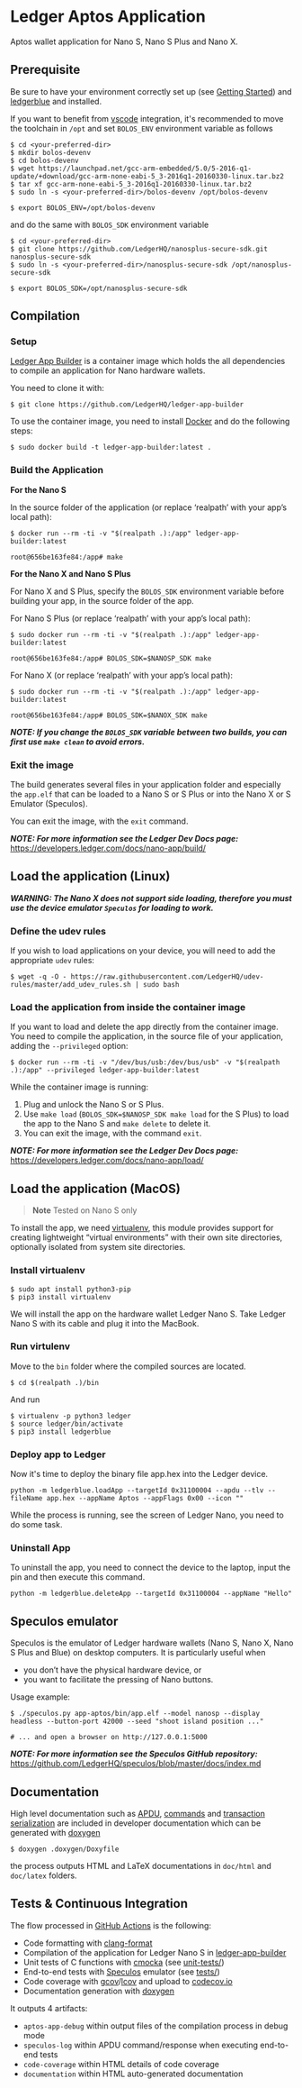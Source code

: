 # Ledger Aptos Application

Aptos wallet application for Nano S, Nano S Plus and Nano X.

## Prerequisite

Be sure to have your environment correctly set up (see [Getting Started](https://developers.ledger.com/docs/nano-app/introduction/)) and [ledgerblue](https://pypi.org/project/ledgerblue/) and installed.

If you want to benefit from [vscode](https://code.visualstudio.com/) integration, it's recommended to move the toolchain in `/opt` and set `BOLOS_ENV` environment variable as follows

```shell
$ cd <your-preferred-dir>
$ mkdir bolos-devenv
$ cd bolos-devenv
$ wget https://launchpad.net/gcc-arm-embedded/5.0/5-2016-q1-update/+download/gcc-arm-none-eabi-5_3-2016q1-20160330-linux.tar.bz2
$ tar xf gcc-arm-none-eabi-5_3-2016q1-20160330-linux.tar.bz2
$ sudo ln -s <your-preferred-dir>/bolos-devenv /opt/bolos-devenv
```

```shell
$ export BOLOS_ENV=/opt/bolos-devenv
```

and do the same with `BOLOS_SDK` environment variable

```shell
$ cd <your-preferred-dir>
$ git clone https://github.com/LedgerHQ/nanosplus-secure-sdk.git nanosplus-secure-sdk
$ sudo ln -s <your-preferred-dir>/nanosplus-secure-sdk /opt/nanosplus-secure-sdk
```

```shell
$ export BOLOS_SDK=/opt/nanosplus-secure-sdk
```

## Compilation

### Setup

[Ledger App Builder](https://github.com/LedgerHQ/ledger-app-builder) is a container image which holds the all dependencies to compile an application for Nano hardware wallets.

You need to clone it with:

```shell
$ git clone https://github.com/LedgerHQ/ledger-app-builder
```

To use the container image, you need to install [Docker](https://docs.docker.com/get-docker/) and do the following steps:

```shell
$ sudo docker build -t ledger-app-builder:latest .
```

### Build the Application

**For the Nano S**

In the source folder of the application (or replace ‘realpath’ with your app’s local path):

```shell
$ docker run --rm -ti -v "$(realpath .):/app" ledger-app-builder:latest

root@656be163fe84:/app# make
```

**For the Nano X and Nano S Plus**

For Nano X and S Plus, specify the `BOLOS_SDK` environment variable before building your app, in the source folder of the app.

For Nano S Plus (or replace ‘realpath’ with your app’s local path):

```shell
$ sudo docker run --rm -ti -v "$(realpath .):/app" ledger-app-builder:latest

root@656be163fe84:/app# BOLOS_SDK=$NANOSP_SDK make
```

For Nano X (or replace ‘realpath’ with your app’s local path):

```shell
$ sudo docker run --rm -ti -v "$(realpath .):/app" ledger-app-builder:latest

root@656be163fe84:/app# BOLOS_SDK=$NANOX_SDK make
```

_**NOTE: If you change the `BOLOS_SDK` variable between two builds, you can first use `make clean` to avoid errors.**_

### Exit the image

The build generates several files in your application folder and especially the `app.elf` that can be loaded to a Nano S or S Plus or into the Nano X or S Emulator (Speculos).

You can exit the image, with the `exit` command.

_**NOTE: For more information see the Ledger Dev Docs page:**_
https://developers.ledger.com/docs/nano-app/build/

## Load the application (Linux)

_**WARNING: The Nano X does not support side loading, therefore you must use the device emulator `Speculos` for loading to work.**_

### Define the udev rules

If you wish to load applications on your device, you will need to add the appropriate `udev` rules:

```shell
$ wget -q -O - https://raw.githubusercontent.com/LedgerHQ/udev-rules/master/add_udev_rules.sh | sudo bash
```

### Load the application from inside the container image

If you want to load and delete the app directly from the container image. You need to compile the application, in the source file of your application, adding the `--privileged` option:

```shell
$ docker run --rm -ti -v "/dev/bus/usb:/dev/bus/usb" -v "$(realpath .):/app" --privileged ledger-app-builder:latest
```

While the container image is running:

1. Plug and unlock the Nano S or S Plus.
2. Use `make load` (`BOLOS_SDK=$NANOSP_SDK make load` for the S Plus) to load the app to the Nano S and `make delete` to delete it.
3. You can exit the image, with the command `exit`.

_**NOTE: For more information see the Ledger Dev Docs page:**_
https://developers.ledger.com/docs/nano-app/load/

## Load the application (MacOS)

> **Note**
> Tested on Nano S only

To install the app, we need [virtualenv](https://docs.python.org/3/library/venv.html), this module provides support for creating lightweight “virtual environments” with their own site directories, optionally isolated from system site directories.

### Install virtualenv

```shell
$ sudo apt install python3-pip
$ pip3 install virtualenv
```

We will install the app on the hardware wallet Ledger Nano S. Take Ledger Nano S with its cable and plug it into the MacBook.

### Run virtulenv

Move to the `bin` folder where the compiled sources are located.

```shell
$ cd $(realpath .)/bin
```

And run

```shell
$ virtualenv -p python3 ledger
$ source ledger/bin/activate
$ pip3 install ledgerblue
```

### Deploy app to Ledger

Now it's time to deploy the binary file app.hex into the Ledger device.

```shell
python -m ledgerblue.loadApp --targetId 0x31100004 --apdu --tlv --fileName app.hex --appName Aptos --appFlags 0x00 --icon ""
```

While the process is running, see the screen of Ledger Nano, you need to do some task.

### Uninstall App

To uninstall the app, you need to connect the device to the laptop, input the pin and then execute this command.

```shell
python -m ledgerblue.deleteApp --targetId 0x31100004 --appName "Hello"
```

## Speculos emulator

Speculos is the emulator of Ledger hardware wallets (Nano S, Nano X, Nano S Plus and Blue) on desktop computers. It is particularly useful when

- you don’t have the physical hardware device, or
- you want to facilitate the pressing of Nano buttons.

Usage example:

```shell
$ ./speculos.py app-aptos/bin/app.elf --model nanosp --display headless --button-port 42000 --seed "shoot island position ..."

# ... and open a browser on http://127.0.0.1:5000
```

_**NOTE: For more information see the Speculos GitHub repository:**_
https://github.com/LedgerHQ/speculos/blob/master/docs/index.md

## Documentation

High level documentation such as [APDU](doc/APDU.md), [commands](doc/COMMANDS.md) and [transaction serialization](doc/TRANSACTION.md) are included in developer documentation which can be generated with [doxygen](https://www.doxygen.nl)

```shell
$ doxygen .doxygen/Doxyfile
```

the process outputs HTML and LaTeX documentations in `doc/html` and `doc/latex` folders.

## Tests & Continuous Integration

The flow processed in [GitHub Actions](https://github.com/features/actions) is the following:

- Code formatting with [clang-format](http://clang.llvm.org/docs/ClangFormat.html)
- Compilation of the application for Ledger Nano S in [ledger-app-builder](https://github.com/LedgerHQ/ledger-app-builder)
- Unit tests of C functions with [cmocka](https://cmocka.org/) (see [unit-tests/](unit-tests/))
- End-to-end tests with [Speculos](https://github.com/LedgerHQ/speculos) emulator (see [tests/](tests/))
- Code coverage with [gcov](https://gcc.gnu.org/onlinedocs/gcc/Gcov.html)/[lcov](http://ltp.sourceforge.net/coverage/lcov.php) and upload to [codecov.io](https://about.codecov.io)
- Documentation generation with [doxygen](https://www.doxygen.nl)

It outputs 4 artifacts:

- `aptos-app-debug` within output files of the compilation process in debug mode
- `speculos-log` within APDU command/response when executing end-to-end tests
- `code-coverage` within HTML details of code coverage
- `documentation` within HTML auto-generated documentation

